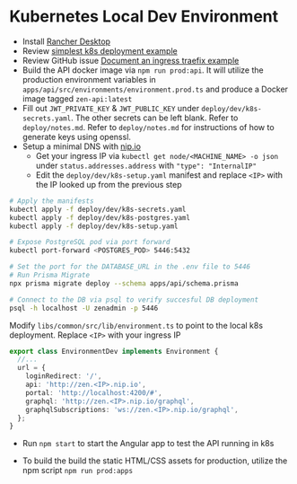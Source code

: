 # Kubernetes Local Dev Environment
- Install [Rancher Desktop](https://rancherdesktop.io/)
- Review [simplest k8s deployment example](https://github.com/jwsy/simplest-k8s/tree/mount-local)
- Review GitHub issue [Document an ingress traefix example](https://github.com/rancher-sandbox/rancher-desktop/issues/2460)
- Build the API docker image via `npm run prod:api`.  It will utilize the production environment variables in `apps/api/src/environments/environment.prod.ts` and produce a Docker image tagged `zen-api:latest`
- Fill out `JWT_PRIVATE_KEY` & `JWT_PUBLIC_KEY` under `deploy/dev/k8s-secrets.yaml`.  The other secrets can be left blank.  Refer to `deploy/notes.md`. Refer to `deploy/notes.md` for instructions of how to generate keys using openssl.
- Setup a minimal DNS with [nip.io](https://nip.io/)
  - Get your ingress IP via `kubectl get node/<MACHINE_NAME> -o json` under `status.addresses.address` with `"type": "InternalIP"`
  - Edit the `deploy/dev/k8s-setup.yaml` manifest and replace `<IP>` with the IP looked up from the previous step

```bash
# Apply the manifests
kubectl apply -f deploy/dev/k8s-secrets.yaml
kubectl apply -f deploy/dev/k8s-postgres.yaml
kubectl apply -f deploy/dev/k8s-setup.yaml
```

```bash
# Expose PostgreSQL pod via port forward
kubectl port-forward <POSTGRES_POD> 5446:5432

# Set the port for the DATABASE_URL in the .env file to 5446
# Run Prisma Migrate
npx prisma migrate deploy --schema apps/api/schema.prisma

# Connect to the DB via psql to verify succesful DB deployment
psql -h localhost -U zenadmin -p 5446
```

Modify `libs/common/src/lib/environment.ts` to point to the local k8s deployment.  Replace `<IP>` with your ingress IP
```ts
export class EnvironmentDev implements Environment {
  //...
  url = {
    loginRedirect: '/',
    api: 'http://zen.<IP>.nip.io',
    portal: 'http://localhost:4200/#',
    graphql: 'http://zen.<IP>.nip.io/graphql',
    graphqlSubscriptions: 'ws://zen.<IP>.nip.io/graphql',
  };
}
```

- Run `npm start` to start the Angular app to test the API running in k8s

- To build the build the static HTML/CSS assets for production, utilize the npm script `npm run prod:apps`
